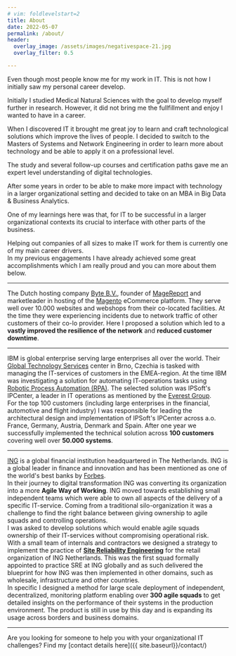 ```yaml
---
# vim: foldlevelstart=2
title: About
date: 2022-05-07
permalink: /about/
header:
  overlay_image: /assets/images/negativespace-21.jpg
  overlay_filter: 0.5

---
```


Even though most people know me for my work in IT. This is not how I initially saw my personal career develop.

Initially I studied Medical Natural Sciences with the goal to develop myself further in research. However, it did not bring me the fullfillment and enjoy I wanted to have in a career.

When I discovered IT it brought me great joy to learn and craft technological solutions which improve the lives of people. I decided to switch to the Masters of Systems and Network Engineering in order to learn more about technology and be able to apply it on a professional level.

The study and several follow-up courses and certification paths gave me an expert level understanding of digital technologies.

After some years in order to be able to make more impact with technology in a larger organizational setting and decided to take on an MBA in Big Data & Business Analytics.

One of my learnings here was that, for IT to be successful in a larger organizational contexts its crucial to interface with other parts of the business.

Helping out companies of all sizes to make IT work for them is currently one of my main career drivers.\
In my previous engagements I have already achieved some great accomplishments which I am really proud and you can more about them below.

---

The Dutch hosting company [Byte B.V.](https://www.byte.nl/over-ons/), founder of [MageReport](https://www.magereport.com/) and marketleader in hosting of the [Magento](https://magento.com/) eCommerce platform. They serve well over 10.000 websites and webshops from their co-located facilities. At the time they were experiencing incidents due to network traffic of other customers of their co-lo provider. Here I proposed a solution which led to a **vastly improved the resilience of the network** and **reduced customer downtime**.

---

IBM is global enterprise serving large enterprises all over the world. Their [Global Technology Services](https://www.ibm.com/case-studies/ibm-global-technology-services) center in Brno, Czechia is tasked with managing the IT-services of customers in the EMEA-region. At the time IBM was investigating a solution for automating IT-operations tasks using [Robotic Process Automation (RPA)](https://www.youtube.com/watch?v=xW95yb6J1eU). The selected solution was IPSoft's IPCenter, a leader in IT operations as mentioned by the [Everest Group](https://amelia.com/wp-content/uploads/2017/06/Everest-Group-PEAK-IT-Operations-Automation-Focus-on-IPsoft-00000002.pdf).\
For the top 100 customers (including large enterprises in the financial, automotive and flight industry) I was responsible for leading the architectural design and implementation of IPSoft's IPCenter across a.o. France, Germany, Austria, Denmark and Spain. After one year we successfully implemented the technical solution across **100 customers** covering well over **50.000 systems**.

---

[ING](https://www.ing.com/About-us/Profile/ING-at-a-glance.htm) is a global financial institution headquartered in The Netherlands. ING is a global leader in finance and innovation and has been mentioned as one of the world's best banks by [Forbes](https://www.forbes.com/sites/antoinegara/2020/06/08/the-worlds-best-banks-the-future-of-banking-is-digital-after-coronavirus/).\
In their journey to digital transformation ING was converting its organization into a more **Agile Way of Working**. ING moved towards establishing small independent teams which were able to own all aspects of the delivery of a specific IT-service. Coming from a traditional silo-organization it was a challenge to find the right balance between giving ownership to agile squads and controlling operations.\
I was asked to develop solutions which would enable agile squads ownership of their IT-services without compromising operational risk.\
With a small team of internals and contractors we designed a strategy to implement the practice of [**Site Reliability Engineering**](https://sre.google/sre-book/introduction/) for the retail organization of ING Netherlands. This was the first squad formally appointed to practice SRE at ING globally and as such delivered the blueprint for how ING was then implemented in other domains, such as wholesale, infrastructure and other countries.\
In specific I designed a method for large scale deployment of independent, decentralized, monitoring platform enabling over **300 agile squads** to get detailed insights on the performance of their systems in the production environment. The product is still in use by this day and is expanding its usage across borders and business domains.

---

Are you looking for someone to help you with your organizational IT challenges?
  Find my [contact details here]({{ site.baseurl}}/contact/)

